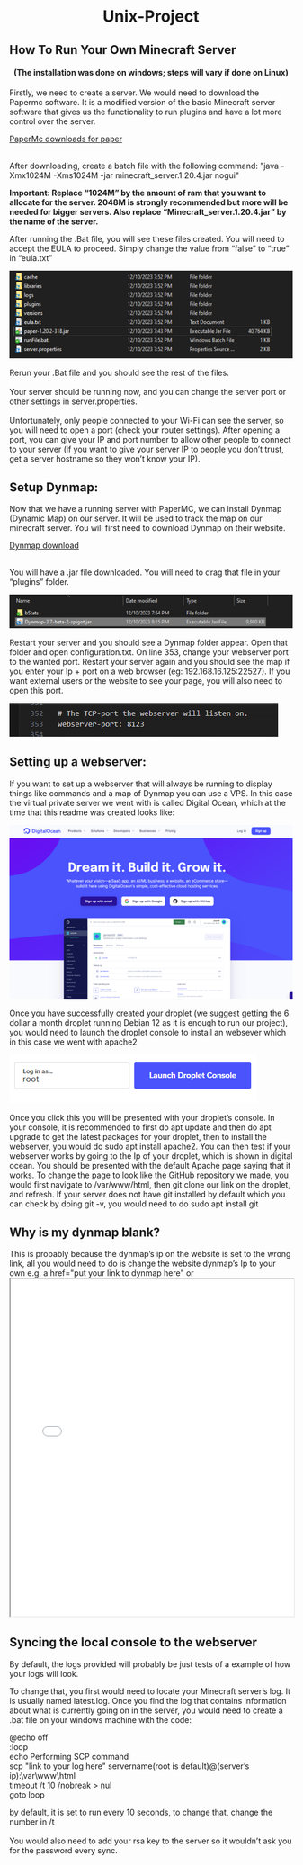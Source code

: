 <h1 align = center>Unix-Project</h1>

<h2>How To Run Your Own Minecraft Server</h2>

<h4 align = center>(The installation was done on windows; steps will vary if done on Linux)</h4>

<p>Firstly, we need to create a server. We would need to download the Papermc software. It is a modified version of the basic Minecraft server software that gives us the functionality to run plugins and have a lot more control over the server.</p>
<a href = "https://papermc.io/downloads/paper">PaperMc downloads for paper</a> <br> <br>

<p>After downloading, create a batch file with the following command: "java -Xmx1024M -Xms1024M -jar minecraft_server.1.20.4.jar nogui"</p>
<p><b>Important: Replace “1024M” by the amount of ram that you want to allocate for the server. 2048M is strongly recommended but more will be needed for bigger servers. Also replace “Minecraft_server.1.20.4.jar” by the name of the server.</b></p>
<p>After running the .Bat file, you will see these files created. You will need to accept the EULA to proceed. Simply change the value from “false” to “true” in “eula.txt”</p>

![](ImagesForReadMe/helpImage.png)

<p>Rerun your .Bat file and you should see the rest of the files.<br> <br>
  Your server should be running now, and you can change the server port or other settings in server.properties.<br> <br>
  Unfortunately, only people connected to your Wi-Fi can see the server, so you will need to open a port (check your router settings). After opening a port, you can give your IP and port number to allow other people to connect to your server (if you want to give your server IP to people you don’t trust, get a server hostname so they won’t know your IP).  </p>

<h2>Setup Dynmap:</h2>

<p>Now that we have a running server with PaperMC, we can install Dynmap (Dynamic Map) on our server. It will be used to track the map on our minecraft server. You will first need to download Dynmap on their website.</p>
<a href = "https://www.spigotmc.org/resources/dynmap%C2%AE.274/">Dynmap download</a> <br> <br>

<p>You will have a .jar file downloaded. You will need to drag that file in your “plugins” folder.</p>

![](ImagesForReadMe/helpImage2.png)

<p>Restart your server and you should see a Dynmap folder appear. Open that folder and open configuration.txt. On line 353, change your webserver port to the wanted port. Restart your server again and you should see the map if you enter your Ip + port on a web browser (eg: 192.168.16.125:22527).  If you want external users or the website to see your page, you will also need to open this port.</p>

![](ImagesForReadMe/helpImage3.png)

<h2>Setting up a webserver:</h2>

<p>If you want to set up a webserver that will always be running to display things like commands and a map of Dynmap you can use a VPS. In this case the virtual private server we went with is called Digital Ocean, which at the time that this readme was created looks like:</p>

![](ImagesForReadMe/helpImage4.png)

<p>Once you have successfully created your droplet (we suggest getting the 6 dollar a month droplet running Debian 12 as it is enough to run our project), you would need to launch the droplet console to install an websever which in this case we went with apache2</p>

![](ImagesForReadMe/helpImage5.png)

<p>Once you click this you will be presented with your droplet’s console. In your console, it is recommended to first do apt update and then do apt upgrade to get the latest packages for your droplet, then to install the webserver, you would do sudo apt install apache2. You can then test if your webserver works by going to the Ip of your droplet, which is shown in digital ocean. You should be presented with the default Apache page saying that it works. To change the page to look like the GitHub repository we made, you would first navigate to /var/www/html, then git clone our link on the droplet, and refresh. If your server does not have git installed by default which you can check by doing git -v, you would need to do sudo apt install git</p>

<h2>Why is my dynmap blank?</h2>

<p>This is probably because the dynmap’s ip on the website is set to the wrong link, all you would need to do is change the website dynmap’s Ip to your own e.g. a href="put your link to dynmap here" or <iframe src=”replace ip here” width='100%' height='600'></iframe></p>

<h2>Syncing the local console to the webserver</h2>

<p>By default, the logs provided will probably be just tests of a example of how your logs will look.</p>
<p>To change that, you first would need to locate your Minecraft server’s log. It is usually named latest.log. Once you find the log that contains information about what is currently going on in the server, you would need to create a .bat file on your windows machine with the code: </p>

<p> 
@echo off <br>
:loop <br>
echo Performing SCP command <br>
scp "link to your log here" servername(root is default)@(server’s ip):\var\www\html <br>
timeout /t 10 /nobreak > nul <br>
goto loop <br>
</p>

<p> by default, it is set to run every 10 seconds, to change that, change the number in /t <br> <br> You would also need to add your rsa key to the server so it wouldn’t ask you for the password every sync. </p>
